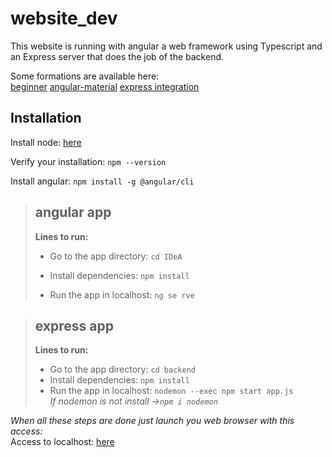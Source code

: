 # website_dev

This website is running with angular a web framework using Typescript and an Express server that does the job of the backend.

Some formations are available here: </br>
[beginner](https://www.youtube.com/watch?v=AAu8bjj6-UI)
[angular-material](https://www.youtube.com/watch?v=jUfEn032IL8)
[express integration](https://www.youtube.com/watch?v=dT1ID4q57fs&t=468s)

## Installation

Install node: [here](https://nodejs.org/en/download/)

Verify your installation:
`npm --version`

Install angular: `npm install -g @angular/cli`

> ## angular app
> 
> **Lines to run:** </br>
>- Go to the app directory: `cd IDeA` </br>
>
> - Install dependencies: `npm install` </br>
>
> - Run the app in localhost: `ng se rve`</br>

>## express app 
>
> **Lines to run:** </br>
> - Go to the app directory: `cd backend` </br>
> - Install dependencies: `npm install` </br>
> - Run the app in localhost: `nodemon --exec npm start app.js`</br>
> *If nodemon is not install ->`npm i nodemon`* </br>

*When all these steps are done just launch you web browser with this access:* </br>
Access to localhost: [here](http://localhost:4200/)


